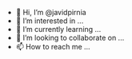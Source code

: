 - 👋 Hi, I’m @javidpirnia
- 👀 I’m interested in ...
- 🌱 I’m currently learning ...
- 💞️ I’m looking to collaborate on ...
- 📫 How to reach me ...

<!---
javidpirnia/javidpirnia is a ✨ special ✨ repository because its `README.md` (this file) appears on your GitHub profile.
You can click the Preview link to take a look at your changes.
--->
